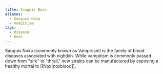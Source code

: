 ```yaml
---
title: Sanguis Noxa
aliases:
  - Sanguis Noxa
  - Vampirism
tags:
  - disease
  - boon
---
```

Sanguis Noxa (commonly known as Vampirism) is the family of blood diseases associated with nightkin. While vampirism is commonly passed down from "sire" to "thrall," new strains can be manufactured by exposing a healthy mortal to [[Nox|noxblood]].
